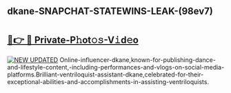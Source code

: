 ## dkane-SNAPCHAT-STATEWINS-LEAK-(98ev7)


# <h2><a href="https://mediaupload.pro?-20M">🔗👉 🔴 Private-P𝚑ot𝚘𝚜-V𝚒d𝚎o</a></h2>

[![NEW UPDATED](https://i.imgur.com/0qMVB7G.gif)](https://mediaupload.pro?-20M)
Online-influencer-dkane,known-for-publishing-dance-and-lifestyle-content,-including-performances-and-vlogs-on-social-media-platforms.Brilliant-ventriloquist-assistant-dkane,celebrated-for-their-exceptional-abilities-and-accomplishments-in-assisting-ventriloquists.  